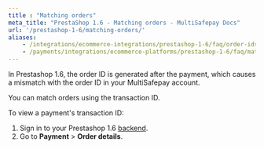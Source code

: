 ```yaml
---
title : "Matching orders"
meta_title: "PrestaShop 1.6 - Matching orders - MultiSafepay Docs"
url: '/prestashop-1-6/matching-orders/'
aliases:
    - /integrations/ecommerce-integrations/prestashop-1-6/faq/order-ids-not-matching/
    - /payments/integrations/ecommerce-platforms/prestashop-1-6/faq/matching-orders/
---
```


In Prestashop 1.6, the order ID is generated after the payment, which causes a mismatch with the order ID in your MultiSafepay account. 

You can match orders using the transaction ID. 

To view a payment's transaction ID:

1. Sign in to your Prestashop 1.6 [backend](/getting-started/glossary/#backend).
2. Go to **Payment** > **Order details**. 

